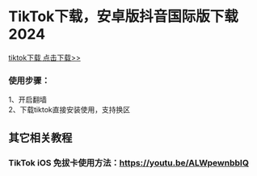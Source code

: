 # TikTok下载，安卓版抖音国际版下载2024
<a href="https://github.com/eujc/TikTok-Download/releases/download/tiktok-apk/TikTok.apk" target="_blank">tiktok下载 点击下载>></a><br>
### 使用步骤：<br>
1、开启翻墙<br>
2、下载tiktok直接安装使用，支持换区<br>


## 其它相关教程

### TikTok iOS 免拔卡使用方法：https://youtu.be/ALWpewnbbIQ
